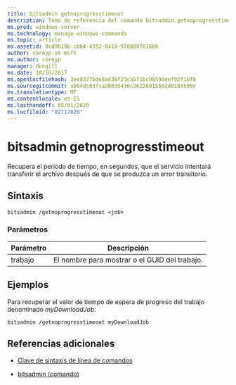 ```yaml
---
title: bitsadmin getnoprogresstimeout
description: Tema de referencia del comando bitsadmin getnoprogresstimeout, que recupera el período de tiempo, en segundos, que el servicio intentará transferir el archivo después de que se produzca un error transitorio.
ms.prod: windows-server
ms.technology: manage-windows-commands
ms.topic: article
ms.assetid: 9cd9b19b-cbb4-4352-8419-978080f016b6
author: coreyp-at-msft
ms.author: coreyp
manager: dongill
ms.date: 10/16/2017
ms.openlocfilehash: 3ee0377bde8a438f23ca571bc9859deef92f18fb
ms.sourcegitcommit: ab64dc83fca28039416c26226815502d0193500c
ms.translationtype: MT
ms.contentlocale: es-ES
ms.lasthandoff: 05/01/2020
ms.locfileid: "82717820"
---
```

# <a name="bitsadmin-getnoprogresstimeout"></a>bitsadmin getnoprogresstimeout

Recupera el período de tiempo, en segundos, que el servicio intentará transferir el archivo después de que se produzca un error transitorio.

## <a name="syntax"></a>Sintaxis

```
bitsadmin /getnoprogresstimeout <job>
```

### <a name="parameters"></a>Parámetros

| Parámetro | Descripción |
| -------------- | -------------- |
| trabajo | El nombre para mostrar o el GUID del trabajo. |

## <a name="examples"></a>Ejemplos

Para recuperar el valor de tiempo de espera de progreso del trabajo denominado *myDownloadJob*:

```
bitsadmin /getnoprogresstimeout myDownloadJob
```

## <a name="additional-references"></a>Referencias adicionales

- [Clave de sintaxis de línea de comandos](command-line-syntax-key.md)

- [bitsadmin (comando)](bitsadmin.md)
